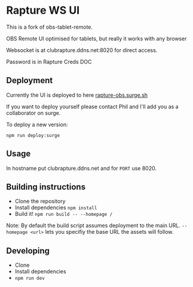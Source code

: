 # Rapture WS UI 

This is a fork of obs-tablet-remote.

OBS Remote UI optimised for tablets, but really it works with any browser

Websocket is at clubrapture.ddns.net:8020 for direct access.

Password is in Rapture Creds DOC

## Deployment

Currently the UI is deployed to here [rapture-obs.surge.sh](http://rapture-obs.surge.sh)

If you want to deploy yourself please contact Phil and I'll add you as a collaborator on surge. 

To deploy a new version:

`npm run deploy:surge`

## Usage

In hostname put clubrapture.ddns.net and for `PORT` use 8020.

## Building instructions

* Clone the repository
* Install dependencies `npm install`
* Build it! `npm run build -- --homepage /`

Note: By default the build script assumes deployment to the main URL. `--homepage <url>` lets you specifiy the base URL the assets will follow.

## Developing

* Clone
* Install dependencies
* `npm run dev`
